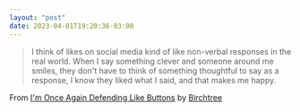 ```yaml
---
layout: "post"
date: 2023-04-01T19:20:36-03:00
---
```


> I think of likes on social media kind of like non-verbal responses in the real world. When I say something clever and someone around me smiles, they don't have to think of something thoughtful to say as a response, I know they liked what I said, and that makes me happy.

From [I'm Once Again Defending Like Buttons](https://birchtree.me/blog/im-once-again-defneding-like-buttons/) by [Birchtree](https://birchtree.me/)
